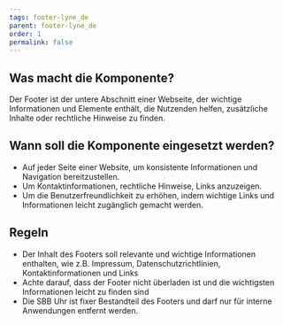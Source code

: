 ```yaml
---
tags: footer-lyne_de
parent: footer-lyne_de
order: 1
permalink: false
---
```


## Was macht die Komponente?
Der Footer ist der untere Abschnitt einer Webseite, der wichtige Informationen und Elemente enthält, die Nutzenden helfen, zusätzliche Inhalte oder rechtliche Hinweise zu finden.

## Wann soll die Komponente eingesetzt werden?
* Auf jeder Seite einer Website, um konsistente Informationen und Navigation bereitzustellen.
* Um Kontaktinformationen, rechtliche Hinweise, Links anzuzeigen.
* Um die Benutzerfreundlichkeit zu erhöhen, indem wichtige Links und Informationen leicht zugänglich gemacht werden.

## Regeln

* Der Inhalt des Footers soll relevante und wichtige Informationen enthalten, wie z.B. Impressum, Datenschutzrichtlinien, Kontaktinformationen und Links
* Achte darauf, dass der Footer nicht überladen ist und die wichtigsten Informationen leicht zu finden sind
* Die SBB Uhr ist fixer Bestandteil des Footers und darf nur für interne Anwendungen entfernt werden.
